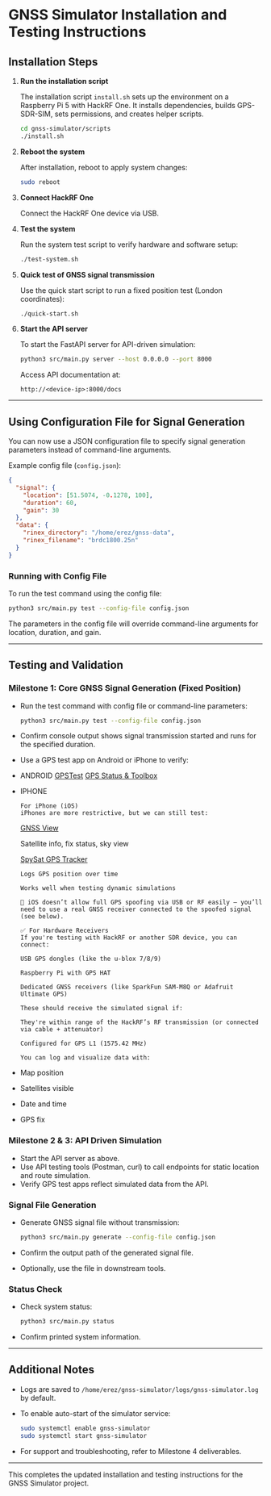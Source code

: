 # GNSS Simulator Installation and Testing Instructions

## Installation Steps

1. **Run the installation script**

   The installation script `install.sh` sets up the environment on a Raspberry Pi 5 with HackRF One. It installs dependencies, builds GPS-SDR-SIM, sets permissions, and creates helper scripts.

   ```bash
   cd gnss-simulator/scripts
   ./install.sh
   ```

2. **Reboot the system**

   After installation, reboot to apply system changes:

   ```bash
   sudo reboot
   ```

3. **Connect HackRF One**

   Connect the HackRF One device via USB.

4. **Test the system**

   Run the system test script to verify hardware and software setup:

   ```bash
   ./test-system.sh
   ```

5. **Quick test of GNSS signal transmission**

   Use the quick start script to run a fixed position test (London coordinates):

   ```bash
   ./quick-start.sh
   ```

6. **Start the API server**

   To start the FastAPI server for API-driven simulation:

   ```bash
   python3 src/main.py server --host 0.0.0.0 --port 8000
   ```

   Access API documentation at:

   ```
   http://<device-ip>:8000/docs
   ```

---

## Using Configuration File for Signal Generation

You can now use a JSON configuration file to specify signal generation parameters instead of command-line arguments.

Example config file (`config.json`):

```json
{
  "signal": {
    "location": [51.5074, -0.1278, 100],
    "duration": 60,
    "gain": 30
  },
  "data": {
    "rinex_directory": "/home/erez/gnss-data",
    "rinex_filename": "brdc1800.25n"
  }
}
```

### Running with Config File

To run the test command using the config file:

```bash
python3 src/main.py test --config-file config.json
```

The parameters in the config file will override command-line arguments for location, duration, and gain.

---

## Testing and Validation

### Milestone 1: Core GNSS Signal Generation (Fixed Position)

- Run the test command with config file or command-line parameters:

  ```bash
  python3 src/main.py test --config-file config.json
  ```

- Confirm console output shows signal transmission started and runs for the specified duration.
- Use a GPS test app on Android or iPhone to verify:
 - ANDROID
   [GPSTest](https://play.google.com/store/apps/details?id=com.android.gpstest)
   [GPS Status & Toolbox](https://play.google.com/store/apps/details?id=com.eclipsimgpsstatus2)
 - IPHONE

   ```
   For iPhone (iOS)
   iPhones are more restrictive, but we can still test:
   ```
   [GNSS View](https://apps.apple.com/us/app/gnss-view/id1470130467)

   Satellite info, fix status, sky view

   [SpySat GPS Tracker](https://apps.apple.com/us/app/spysat-gps-tracker/id959903289)
   ```
   Logs GPS position over time

   Works well when testing dynamic simulations

   🛑 iOS doesn’t allow full GPS spoofing via USB or RF easily — you’ll need to use a real GNSS receiver connected to the spoofed signal (see below).

   ✅ For Hardware Receivers
   If you're testing with HackRF or another SDR device, you can connect:

   USB GPS dongles (like the u-blox 7/8/9)

   Raspberry Pi with GPS HAT

   Dedicated GNSS receivers (like SparkFun SAM-M8Q or Adafruit Ultimate GPS)

   These should receive the simulated signal if:

   They're within range of the HackRF’s RF transmission (or connected via cable + attenuator)

   Configured for GPS L1 (1575.42 MHz)

   You can log and visualize data with:
   ```
  - Map position
  - Satellites visible
  - Date and time
  - GPS fix

### Milestone 2 & 3: API Driven Simulation

- Start the API server as above.
- Use API testing tools (Postman, curl) to call endpoints for static location and route simulation.
- Verify GPS test apps reflect simulated data from the API.

### Signal File Generation

- Generate GNSS signal file without transmission:

  ```bash
  python3 src/main.py generate --config-file config.json
  ```

- Confirm the output path of the generated signal file.
- Optionally, use the file in downstream tools.

### Status Check

- Check system status:

  ```bash
  python3 src/main.py status
  ```

- Confirm printed system information.

---

## Additional Notes

- Logs are saved to `/home/erez/gnss-simulator/logs/gnss-simulator.log` by default.
- To enable auto-start of the simulator service:

  ```bash
  sudo systemctl enable gnss-simulator
  sudo systemctl start gnss-simulator
  ```

- For support and troubleshooting, refer to Milestone 4 deliverables.

---

This completes the updated installation and testing instructions for the GNSS Simulator project.
